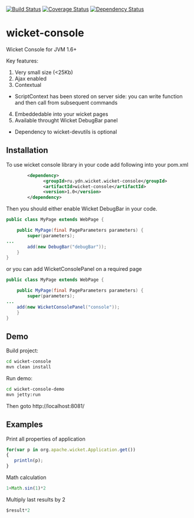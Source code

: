 [![Build Status](https://travis-ci.org/PhantomYdn/wicket-console.svg?branch=master)](https://travis-ci.org/PhantomYdn/wicket-console) [![Coverage Status](https://img.shields.io/coveralls/PhantomYdn/wicket-console.svg)](https://coveralls.io/r/PhantomYdn/wicket-console) [![Dependency Status](https://www.versioneye.com/user/projects/572bd903a0ca35005084085a/badge.svg?style=flat)](https://www.versioneye.com/user/projects/572bd903a0ca35005084085a)

wicket-console
==============

Wicket Console for JVM 1.6+

Key features:

1. Very small size (<25Kb)
2. Ajax enabled
3. Contextual
  * ScriptContext has been stored on server side: you can write function and then call from subsequent commands
4. Embeddedable into your wicket pages
5. Available throught Wicket DebugBar panel
  * Dependency to wicket-devutils is optional

Installation
------------
To use wicket console library in your code add following into your pom.xml
```xml
		<dependency>
		      <groupId>ru.ydn.wicket.wicket-console</groupId>
		      <artifactId>wicket-console</artifactId>
		      <version>1.0</version>
		</dependency>
```

Then you should either enable Wicket DebugBar in your code. 
```java
public class MyPage extends WebPage {

	public MyPage(final PageParameters parameters) {
		super(parameters);
...
		add(new DebugBar("debugBar"));
    }
}

```

or you can add WicketConsolePanel on a required page
```java
public class MyPage extends WebPage {

	public MyPage(final PageParameters parameters) {
		super(parameters);
...
    add(new WicketConsolePanel("console"));
    }
}

```

Demo
----

Build project:
```bash
cd wicket-console
mvn clean install
```
Run demo:
```bash
cd wicket-console-demo
mvn jetty:run
```
Then goto http://localhost:8081/

Examples
--------
Print all properties of application
```javascript
for(var p in org.apache.wicket.Application.get())
{
   println(p);
}
```

Math calculation
```javascript
1+Math.sin(1)*2
```

Multiply last results by 2
```javascript
$result*2
```
